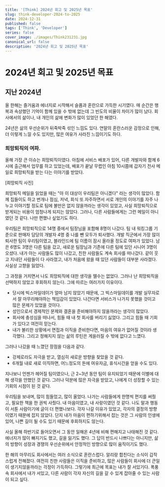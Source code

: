 ```yaml
---
title: '[Think] 2024년 회고 및 2025년 목표'
slug: think-developer-2024-to-2025
date: 2024-12-31
published: false
tags: ['Think', 'Developer']
series: false
cover_image: ./images/Think231231.jpg
canonical_url: false
description: '2024년 회고 및 2025년 목표'
---
```


# 2024년 회고 및 2025년 목표

## 지난 2024년

올 한해는 즐거움과 에너지로 시작해서 슬픔과 혼란으로 가득한 시기였다. 매 순간은 행복과 속상했던 기억이 함께 있을 수 밖에 없는데 그 빈도의 비율이 차이가 많이 났다. 회사에서의 삶이나, 내 개인의 삶에 변화가 많이 있었던 한 해였다.

24년은 삶의 우선순위가 뒤죽박죽 섞인 느낌도 있다. 연말의 혼란스러운 감정으로 인해, 더 이렇게 느낄 수도 있지만, 많은 여유가 사라진 느낌이기도 하다.

### 희망퇴직의 여파.

올해 가장 큰 이슈는 희망퇴직이였다. 아침에 서비스 배포가 있어, 다른 개발자와 함께 6시에 출근해서 업무를 하고 있었는데, 배포가 끝날 무렵인 아침 10시쯤에 갑자기 전사 메일로 희망퇴직을 받는 다는 이야기를 받았다. 

[희망퇴직 사진]

희망퇴직 메일을 읽었을 때는 "아 이 대상이 우리팀은 아니겠다" 라는 생각이 많았다. 함께 집들이도 하고 번개나 점심, 저녁, 회식 또 자주하면서 서로 개인의 이야기를 자주 나누고 이야기할 정도로 팀에 불만은 없지 않을까라는 생각이 있었고, 사실 희망퇴직으로 받게되는 비용이 엄청나게 되지는 않았다. 그러나, 다른 사람들에게는 그런 메일이 아니였던 것 같다. 나만 편했나 싶었기도 하다.

우리팀은 희망퇴직으로 14명 중에서 팀장님을 포함해 8명이 나갔다. 팀 내 워킹그룹 기준으로 판매자 담당의 개발자 4명 중 나를 뺀 모두가 퇴사했다. 개발 직군에서 가장 많이 퇴사한 팀이 우리팀이였고, 블라인드에 팀 이름이 잠시 올라올 정도로 여파가 있었다. 남은 6명도 3명은 다른 팀을 갔고, 새로운 팀장님과 기존에 다른 팀에 있던 시니어 3명이 오셨다. 내가 아는 사람들도 많이 나갔고, 친한 사람들도 계속 회사를 떠나갔다. 같이 웃고 지내던 사람들이 다 사라졌고, 내가 처음에 왔을 때 있던 사람들이 대부분 사라졌다. 사실상 고향을 잃었다.

그 과정을 거치면서 나도 희망퇴직에 대한 생각을 뗄수는 없었다. 그러나 난 희망퇴직을 선택하지 않았고 후회하지 않는다. 그에 따르는 여러가지 이유이다.

- 당시에 빅스마일데이가 얼마 남지 않았기 때문에, 그 빅스마일데이를 개발 실무자로서 잘 마무리해야하는 책임감이 있었다. 나간다면 서비스가 나가지 못했을 것이고 많은 문제가 있었을 것이다.
- 성인으로서 경제적인 문제와 결혼을 준비해야하지 않을까라는 생각이 많았다.
- 회사에 충성심을 떠나서, 힘들 때 내 첫 회사를 버리기 싫었다. 그리고 힘들 때 기회가 있다고 여전히 믿는다.
- 내가 불리한 상황에서 면접과 이직을 준비한다면, 마음의 여유가 없어질 것이라 생각했다. 그리고 정해지지 않는 삶의 루틴은 게을러질 수 밖에 없다고 느꼈다.

그러나 나갔을 때 느꼈던 장점을 다음과 같다.

- 강제로라도 자극을 받고, 열심히 새로운 방향을 찾았을 것 같다.
- 6개월 내로 새로 이직하면, 어느정도의 돈에 여유자금, 휴식시간을 얻을 수도 있다.

지나보니 언젠가 헤어질 팀이였으나, 근 2~3년 동안 팀이 유지되었기 때문에 이별에 대해 생각을 안했던 것 같다. 그러나 덕분에 많은 자극을 받았고, 나에게 더 성장할 수 있는 기회의 시점이 된 것 같다.

우리팀을 보내며, 많이 힘들었고, 많이 울었다. 나가는 사람들에게 한명씩 편지를 써줬고, 필요한 책을 한 권씩 사줬다. 내 마음이였고, 내 사랑이였던 것 같다. 나도 말과 행동이 서툰 사람이기에 글이 더 편했나보다. 각자 나갈 이유가 있었고, 각자의 결정의 방향이였기 때문에 잡지 않았다. 단지 내가 마음이 편하기위해서 잡는 것은 그 사람의 인생에 있어, 나쁜 길이 될 수도 있기 때문에 후회하지도 않는다.

사실 올해 하반기로 들어오면서 그 동안 일해온 4년에 비해 편해지고 나태해진 것 같다. 에너지가 많이 빠지기도 했고, 길을 잃기도 했다. 그 답이 반드시 나쁘다는 아니지만, 삶의 방향이 성장과 경쟁의 우선순위에서 안정적인 방향으로 많이 움직이기도 했다.

한 해의 마무리도 회사에서는 여러 소식으로 혼란스럽다. 알리랑 합친다는 소식이 갑작스럽게 전해졌다. 여전히 친한 사람들은 이직을 준비하고, 많은 사람들이 회사에 더 큰일이 생기지않을까라는 걱정이 가득하다. 그렇기에 최근에 목표는 내가 잘 서있기다. 폭풍 속 회사에서 내가 서있고, 다른 사람이 각자 자신의 길을 갈 수 있게 잡아줄 수 있는 사람이 되고 싶다.